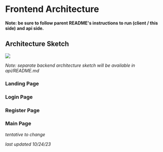 # Frontend Architecture

**Note: be sure to follow parent README's instructions to run (client / this side) and api side.**

## Architecture Sketch

![](link_here.png)

_Note: separate backend architecture sketch will be available in api/README.md_

### Landing Page

### Login Page

### Register Page

### Main Page

_tentative to change_

_last updated 10/24/23_
